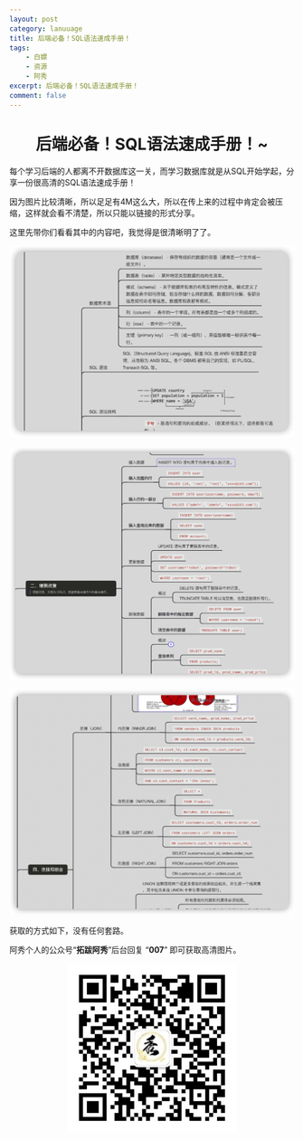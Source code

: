```yaml
---
layout: post
category: lanuuage
title: 后端必备！SQL语法速成手册！
tags:
    - 白嫖
    - 资源
    - 阿秀
excerpt: 后端必备！SQL语法速成手册！
comment: false
---
```






<h1 align="center">后端必备！SQL语法速成手册！~</h1>

每个学习后端的人都离不开数据库这一关，而学习数据库就是从SQL开始学起，分享一份很高清的SQL语法速成手册！

因为图片比较清晰，所以足足有4M这么大，所以在传上来的过程中肯定会被压缩，这样就会看不清楚，所以只能以链接的形式分享。

这里先带你们看看其中的内容吧，我觉得是很清晰明了了。

![](./picture/202211290007332.png)



![](./picture/202211290007610.png)



![](./picture/202211290008058.png)

获取的方式如下，没有任何套路。

阿秀个人的公众号“**拓跋阿秀**”后台回复 “**007**” 即可获取高清图片。
<div align="center"><img src="./picture/202310061834557.jpg"" style="width: 300px; height: 300px;" /></div>







